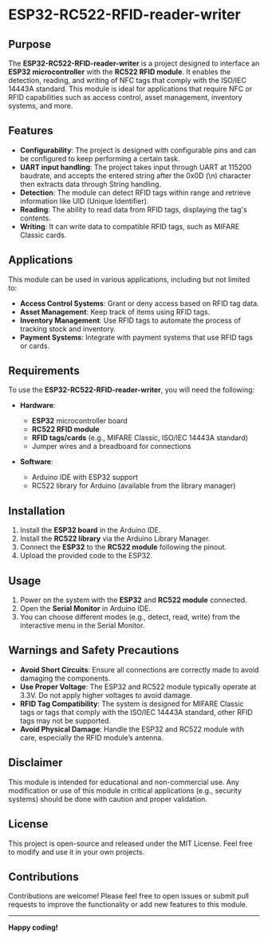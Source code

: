 # ESP32-RC522-RFID-reader-writer

## Purpose
The **ESP32-RC522-RFID-reader-writer** is a project designed to interface an **ESP32 microcontroller** with the **RC522 RFID module**. It enables the detection, reading, and writing of NFC tags that comply with the ISO/IEC 14443A standard. This module is ideal for applications that require NFC or RFID capabilities such as access control, asset management, inventory systems, and more.

## Features
- **Configurability**: The project is designed with configurable pins and can be configured to keep performing a certain task.
- **UART input handling**: The project takes input through UART at 115200 baudrate, and accepts the entered string after the 0x0D (\n) character then extracts data through String handling.
- **Detection**: The module can detect RFID tags within range and retrieve information like UID (Unique Identifier).
- **Reading**: The ability to read data from RFID tags, displaying the tag's contents.
- **Writing**: It can write data to compatible RFID tags, such as MIFARE Classic cards.

## Applications
This module can be used in various applications, including but not limited to:
- **Access Control Systems**: Grant or deny access based on RFID tag data.
- **Asset Management**: Keep track of items using RFID tags.
- **Inventory Management**: Use RFID tags to automate the process of tracking stock and inventory.
- **Payment Systems**: Integrate with payment systems that use RFID tags or cards.

## Requirements
To use the **ESP32-RC522-RFID-reader-writer**, you will need the following:
- **Hardware**:
  - **ESP32** microcontroller board
  - **RC522 RFID module**
  - **RFID tags/cards** (e.g., MIFARE Classic, ISO/IEC 14443A standard)
  - Jumper wires and a breadboard for connections

- **Software**:
  - Arduino IDE with ESP32 support
  - RC522 library for Arduino (available from the library manager)

## Installation
1. Install the **ESP32 board** in the Arduino IDE.
2. Install the **RC522 library** via the Arduino Library Manager.
3. Connect the **ESP32** to the **RC522 module** following the pinout.
4. Upload the provided code to the ESP32.

## Usage
1. Power on the system with the **ESP32** and **RC522 module** connected.
2. Open the **Serial Monitor** in Arduino IDE.
3. You can choose different modes (e.g., detect, read, write) from the interactive menu in the Serial Monitor.

## Warnings and Safety Precautions
- **Avoid Short Circuits**: Ensure all connections are correctly made to avoid damaging the components.
- **Use Proper Voltage**: The ESP32 and RC522 module typically operate at 3.3V. Do not apply higher voltages to avoid damage.
- **RFID Tag Compatibility**: The system is designed for MIFARE Classic tags or tags that comply with the ISO/IEC 14443A standard, other RFID tags may not be supported.
- **Avoid Physical Damage**: Handle the ESP32 and RC522 module with care, especially the RFID module’s antenna.

## Disclaimer
This module is intended for educational and non-commercial use. Any modification or use of this module in critical applications (e.g., security systems) should be done with caution and proper validation.

## License
This project is open-source and released under the MIT License. Feel free to modify and use it in your own projects.

## Contributions
Contributions are welcome! Please feel free to open issues or submit pull requests to improve the functionality or add new features to this module.

---

**Happy coding!**
